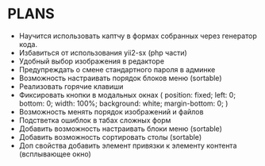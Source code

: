 PLANS
==============

 * Научится использовать каптчу в формах собранных через генератор кода.
 * Избавиться от использования yii2-sx (php части)
 * Удобный выбор изображения в редакторе
 * Предупреждать о смене стандартного пароля в админке
 * Возможность настраивать порядок блоков меню (sortable)
 * Реализовать горячие клавиши
 * Фиксировать кнопки в модальных окнах (
    position: fixed;
    left: 0;
    bottom: 0;
    width: 100%;
    background: white;
    margin-bottom: 0;
    )
 * Возможность менять порядок изображений и файлов
 * Подстветка ошиблок в табах сложных форм
 * Добавить возможность настраивать блоки меню (sortable)
 * Добавить возможность сортировать столы (sortable)
 * Доп свойства добавить элемент привязки к элементу контента (всплывающее окно)

